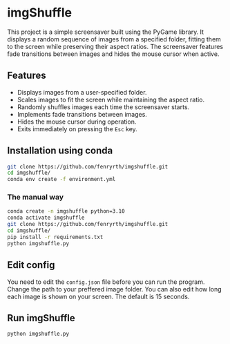# imgShuffle

This project is a simple screensaver built using the PyGame library. It displays a random sequence of images from a specified folder, fitting them to the screen while preserving their aspect ratios. The screensaver features fade transitions between images and hides the mouse cursor when active.

## Features

- Displays images from a user-specified folder.
- Scales images to fit the screen while maintaining the aspect ratio.
- Randomly shuffles images each time the screensaver starts.
- Implements fade transitions between images.
- Hides the mouse cursor during operation.
- Exits immediately on pressing the `Esc` key.


## Installation using conda

```bash
git clone https://github.com/fenryrth/imgshuffle.git
cd imgshuffle/
conda env create -f environment.yml
```

### The manual way

```bash
conda create -n imgshuffle python=3.10
conda activate imgshuffle
git clone https://github.com/fenryrth/imgshuffle.git
cd imgshuffle/
pip install -r requirements.txt
python imgshuffle.py
```
## Edit config
You need to edit the `config.json` file before you can run the program.
Change the path to your preffered image folder.
You can also edit how long each image is shown on your screen. The default is 15 seconds.

## Run imgShuffle
```bash
python imgshuffle.py
